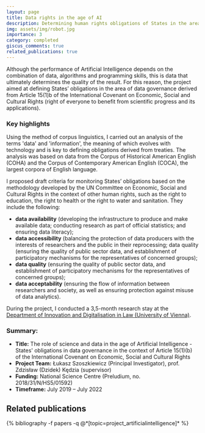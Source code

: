```yaml
---
layout: page
title: Data rights in the age of AI
description: Determining human rights obligations of States in the area of data governance
img: assets/img/robot.jpg
importance: 3
category: completed
giscus_comments: true
related_publications: true
---
```


<p>Although the performance of Artificial Intelligence depends on the combination of data, algorithms and programming skills, this is data that ultimately determines the quality of the result. For this reason, the project aimed at defining States’ obligations in the area of data governance derived from Article 15(1)b of the International Covenant on Economic, Social and Cultural Rights (right of everyone to benefit from scientific progress and its applications).</p>

<h3>Key highlights</h3>

<p>Using the method of corpus linguistics, I carried out an analysis of the terms 'data' and 'information', the meaning of which evolves with technology and is key to defining obligations derived from treaties. The analysis was based on data from the Corpus of Historical American English (COHA) and the Corpus of Contemporary American English (COCA), the largest corpora of English language.</p>

<p>I proposed draft criteria for monitoring States’ obligations based on the methodology developed by the UN Committee on Economic, Social and Cultural Rights in the context of other human rights, such as the right to education, the right to health or the right to water and sanitation. They include the following:
<ul>
<li><strong>data availability</strong> (developing the infrastructure to produce and make available data; conducting research as part of official statistics; and ensuring data literacy);</li>
<li><strong>data accessibility</strong> (balancing the protection of data producers with the interests of researchers and the public in their reprocessing; data quality (ensuring the quality of public sector data, and establishment of participatory mechanisms for the representatives of concerned groups);</li>
<li><strong>data quality</strong> (ensuring the quality of public sector data, and establishment of participatory mechanisms for the representatives of concerned groups);</li>
<li><strong>data acceptability</strong> (ensuring the flow of information between researchers and society, as well as ensuring protection against misuse of data analytics).</li>
</ul>
<p>During the project, I conducted a 3,5-month research stay at the <a href="https://id.univie.ac.at/en/team/visiting-researchers/szoszkiewicz-lukasz/">Department of Innovation and Digitalisation in Law (University of Vienna)</a>.</p>


<h3>Summary:</h3>
<ul>
<li><strong>Title:</strong> The role of science and data in the age of Artificial Intelligence - States' obligations in data governance in the context of Article 15(1)(b) of the International Covenant on Economic, Social and Cultural Rights</li>
<li><strong>Project Team:</strong> Łukasz Szoszkiewicz (Principal Investigator), prof. Zdzisław (Dzidek) Kędzia (supervisor)</li>
<li><strong>Funding:</strong> National Science Centre (Preludium, no. 2018/31/N/HS5/01592)</li>
<li><strong>Timeframe:</strong> July 2019 – July 2022</li>
</ul>

<h2>Related publications</h2>
<div class="publications">
  {% bibliography -f papers -q @*[topic=project_artificialintelligence]* %}
</div>